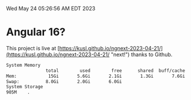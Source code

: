 Wed May 24 05:26:56 AM EDT 2023

# Angular 16?


This project is live at [https://kusl.github.io/ngnext-2023-04-21/](https://kusl.github.io/ngnext-2023-04-21/ "next!") thanks to Github.

```bash
System Memory
               total        used        free      shared  buff/cache   available
Mem:            15Gi       5.6Gi       2.1Gi       1.3Gi       7.6Gi       8.0Gi
Swap:          8.0Gi       2.0Gi       6.0Gi
System Storage
905M	.
```
```bash
